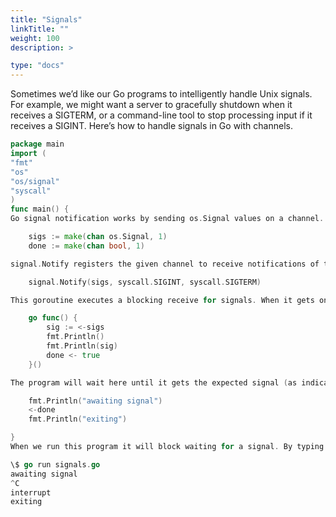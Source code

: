 ```yaml
---
title: "Signals"
linkTitle: ""
weight: 100
description: >

type: "docs"
---
```


Sometimes we’d like our Go programs to intelligently handle Unix signals. For example, we might want a server to gracefully shutdown when it receives a SIGTERM, or a command-line tool to stop processing input if it receives a SIGINT. Here’s how to handle signals in Go with channels.

```go
package main
import (
"fmt"
"os"
"os/signal"
"syscall"
)
func main() {
Go signal notification works by sending os.Signal values on a channel. We’ll create a channel to receive these notifications (we’ll also make one to notify us when the program can exit).

    sigs := make(chan os.Signal, 1)
    done := make(chan bool, 1)

signal.Notify registers the given channel to receive notifications of the specified signals.

    signal.Notify(sigs, syscall.SIGINT, syscall.SIGTERM)

This goroutine executes a blocking receive for signals. When it gets one it’ll print it out and then notify the program that it can finish.

    go func() {
        sig := <-sigs
        fmt.Println()
        fmt.Println(sig)
        done <- true
    }()

The program will wait here until it gets the expected signal (as indicated by the goroutine above sending a value on done) and then exit.

    fmt.Println("awaiting signal")
    <-done
    fmt.Println("exiting")

}
When we run this program it will block waiting for a signal. By typing ctrl-C (which the terminal shows as ^C) we can send a SIGINT signal, causing the program to print interrupt and then exit.

\$ go run signals.go
awaiting signal
^C
interrupt
exiting
```
